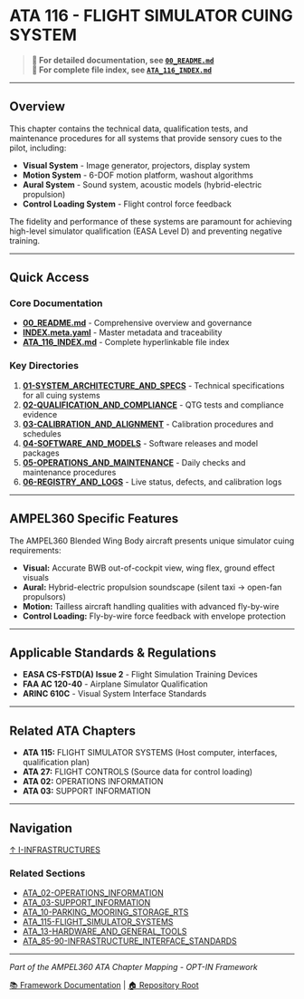 # ATA 116 - FLIGHT SIMULATOR CUING SYSTEM

> **📖 For detailed documentation, see [`00_README.md`](00_README.md)**  
> **📑 For complete file index, see [`ATA_116_INDEX.md`](ATA_116_INDEX.md)**

---

## Overview

This chapter contains the technical data, qualification tests, and maintenance procedures for all systems that provide sensory cues to the pilot, including:

- **Visual System** - Image generator, projectors, display system
- **Motion System** - 6-DOF motion platform, washout algorithms
- **Aural System** - Sound system, acoustic models (hybrid-electric propulsion)
- **Control Loading System** - Flight control force feedback

The fidelity and performance of these systems are paramount for achieving high-level simulator qualification (EASA Level D) and preventing negative training.

---

## Quick Access

### Core Documentation
- **[00_README.md](00_README.md)** - Comprehensive overview and governance
- **[INDEX.meta.yaml](INDEX.meta.yaml)** - Master metadata and traceability
- **[ATA_116_INDEX.md](ATA_116_INDEX.md)** - Complete hyperlinkable file index

### Key Directories
1. **[01-SYSTEM_ARCHITECTURE_AND_SPECS](01-SYSTEM_ARCHITECTURE_AND_SPECS/)** - Technical specifications for all cuing systems
2. **[02-QUALIFICATION_AND_COMPLIANCE](02-QUALIFICATION_AND_COMPLIANCE/)** - QTG tests and compliance evidence
3. **[03-CALIBRATION_AND_ALIGNMENT](03-CALIBRATION_AND_ALIGNMENT/)** - Calibration procedures and schedules
4. **[04-SOFTWARE_AND_MODELS](04-SOFTWARE_AND_MODELS/)** - Software releases and model packages
5. **[05-OPERATIONS_AND_MAINTENANCE](05-OPERATIONS_AND_MAINTENANCE/)** - Daily checks and maintenance procedures
6. **[06-REGISTRY_AND_LOGS](06-REGISTRY_AND_LOGS/)** - Live status, defects, and calibration logs

---

## AMPEL360 Specific Features

The AMPEL360 Blended Wing Body aircraft presents unique simulator cuing requirements:

- **Visual:** Accurate BWB out-of-cockpit view, wing flex, ground effect visuals
- **Aural:** Hybrid-electric propulsion soundscape (silent taxi → open-fan propulsors)
- **Motion:** Tailless aircraft handling qualities with advanced fly-by-wire
- **Control Loading:** Fly-by-wire force feedback with envelope protection

---

## Applicable Standards & Regulations

- **EASA CS-FSTD(A) Issue 2** - Flight Simulation Training Devices
- **FAA AC 120-40** - Airplane Simulator Qualification
- **ARINC 610C** - Visual System Interface Standards

---

## Related ATA Chapters

- **ATA 115:** FLIGHT SIMULATOR SYSTEMS (Host computer, interfaces, qualification plan)
- **ATA 27:** FLIGHT CONTROLS (Source data for control loading)
- **ATA 02:** OPERATIONS INFORMATION
- **ATA 03:** SUPPORT INFORMATION

---

## Navigation

[↑ I-INFRASTRUCTURES](../README.md)

### Related Sections

- [ATA_02-OPERATIONS_INFORMATION](../ATA_02-OPERATIONS_INFORMATION/README.md)
- [ATA_03-SUPPORT_INFORMATION](../ATA_03-SUPPORT_INFORMATION/README.md)
- [ATA_10-PARKING_MOORING_STORAGE_RTS](../ATA_10-PARKING_MOORING_STORAGE_RTS/README.md)
- [ATA_115-FLIGHT_SIMULATOR_SYSTEMS](../ATA_115-FLIGHT_SIMULATOR_SYSTEMS/README.md)
- [ATA_13-HARDWARE_AND_GENERAL_TOOLS](../ATA_13-HARDWARE_AND_GENERAL_TOOLS/README.md)
- [ATA_85-90-INFRASTRUCTURE_INTERFACE_STANDARDS](../ATA_85-90-INFRASTRUCTURE_INTERFACE_STANDARDS/README.md)

---

*Part of the AMPEL360 ATA Chapter Mapping - OPT-IN Framework*

[📚 Framework Documentation](../../README.md) | [🏠 Repository Root](../../../README.md)
